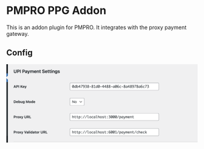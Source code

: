 # PMPRO PPG Addon
This is an addon plugin for PMPRO. It integrates with the proxy payment gateway.

## Config
![Config](./doc/images/config.png)